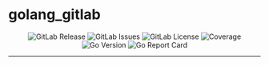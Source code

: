<!-- This file is safe to edit. Once it exists it will not be overwritten. -->

# golang_gitlab <!-- omit in toc -->

<p align="center">
  <img alt="GitLab Release" src="https://img.shields.io/gitlab/v/release/kilianpaquier%2Fcraft%2Fexamples%2Fgolang_gitlab?gitlab_url=https%3A%2F%2Fgitlab.com&include_prereleases&sort=semver&style=for-the-badge">
  <img alt="GitLab Issues" src="https://img.shields.io/gitlab/issues/open/kilianpaquier%2Fcraft%2Fexamples%2Fgolang_gitlab?gitlab_url=https%3A%2F%2Fgitlab.com&style=for-the-badge">
  <img alt="GitLab License" src="https://img.shields.io/gitlab/license/kilianpaquier%2Fcraft%2Fexamples%2Fgolang_gitlab?gitlab_url=https%3A%2F%2Fgitlab.com&style=for-the-badge">
  <img alt="Coverage" src="https://img.shields.io/sonar/coverage/kilianpaquier_craft_examples_golang_gitlab/main?server=https%3A%2F%2Fsonarcloud.io&style=for-the-badge">
  <img alt="Go Version" src="https://img.shields.io/gitlab/go-mod/go-version/kilianpaquier/craft/examples/golang_gitlab/main?style=for-the-badge&label=Go+Version">
  <img alt="Go Report Card" src="https://goreportcard.com/badge/gitlab.com/kilianpaquier/craft/examples/golang_gitlab?style=for-the-badge">
</p>

---
